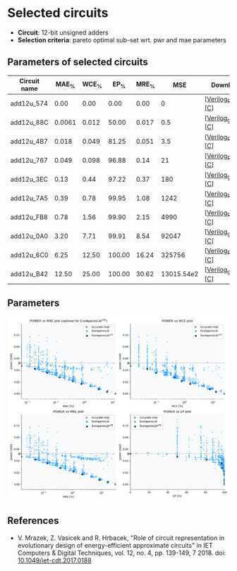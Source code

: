 
Selected circuits
===================
 - **Circuit**: 12-bit unsigned adders
 - **Selection criteria**: pareto optimal sub-set wrt. pwr and mae parameters

Parameters of selected circuits
----------------------------

| Circuit name | MAE<sub>%</sub> | WCE<sub>%</sub> | EP<sub>%</sub> | MRE<sub>%</sub> | MSE | Download |
| --- |  --- | --- | --- | --- | --- | --- | 
| add12u_574 | 0.00 | 0.00 | 0.00 | 0.00 | 0 |   [[Verilog<sub>PDK45</sub>](add12u_574_pdk45.v)] [[C](add12u_574.c)] |
| add12u_88C | 0.0061 | 0.012 | 50.00 | 0.017 | 0.5 |  [[Verilog<sub>generic</sub>](add12u_88C.v)]  [[C](add12u_88C.c)] |
| add12u_4B7 | 0.018 | 0.049 | 81.25 | 0.051 | 3.5 |   [[Verilog<sub>PDK45</sub>](add12u_4B7_pdk45.v)] [[C](add12u_4B7.c)] |
| add12u_767 | 0.049 | 0.098 | 96.88 | 0.14 | 21 |   [[Verilog<sub>PDK45</sub>](add12u_767_pdk45.v)] [[C](add12u_767.c)] |
| add12u_3EC | 0.13 | 0.44 | 97.22 | 0.37 | 180 |  [[Verilog<sub>generic</sub>](add12u_3EC.v)]  [[C](add12u_3EC.c)] |
| add12u_7A5 | 0.39 | 0.78 | 99.95 | 1.08 | 1242 |   [[Verilog<sub>PDK45</sub>](add12u_7A5_pdk45.v)] [[C](add12u_7A5.c)] |
| add12u_FB8 | 0.78 | 1.56 | 99.90 | 2.15 | 4990 |   [[Verilog<sub>PDK45</sub>](add12u_FB8_pdk45.v)] [[C](add12u_FB8.c)] |
| add12u_0A0 | 3.20 | 7.71 | 99.91 | 8.54 | 92047 |  [[Verilog<sub>generic</sub>](add12u_0A0.v)]  [[C](add12u_0A0.c)] |
| add12u_6C0 | 6.25 | 12.50 | 100.00 | 16.24 | 325756 |   [[Verilog<sub>PDK45</sub>](add12u_6C0_pdk45.v)] [[C](add12u_6C0.c)] |
| add12u_B42 | 12.50 | 25.00 | 100.00 | 30.62 | 13015.54e2 |  [[Verilog<sub>generic</sub>](add12u_B42.v)]  [[C](add12u_B42.c)] |
    
Parameters
--------------
![Parameters figure](fig.png)

References
--------------
   - V. Mrazek, Z. Vasicek and R. Hrbacek, "Role of circuit representation in evolutionary design of energy-efficient approximate circuits" in IET Computers & Digital Techniques, vol. 12, no. 4, pp. 139-149, 7 2018. doi: [10.1049/iet-cdt.2017.0188](https://dx.doi.org/10.1049/iet-cdt.2017.0188)

             